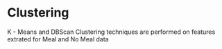 # Clustering

K - Means and DBScan Clustering techniques are performed on features extrated for Meal and No Meal data

